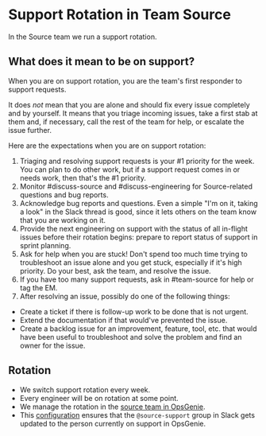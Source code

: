# Support Rotation in Team Source

In the Source team we run a support rotation.

## What does it mean to be on support?

When you are on support rotation, you are the team's first responder to support requests.

It does _not_ mean that you are alone and should fix every issue completely and by yourself. It means that you triage incoming issues, take a first stab at them and, if necessary, call the rest of the team for help, or escalate the issue further.

Here are the expectations when you are on support rotation:

1. Triaging and resolving support requests is your #1 priority for the week. You can plan to do other work, but if a support request comes in or needs work, then that's the #1 priority.
1. Monitor #discuss-source and #discuss-engineering for Source-related questions and bug reports.
1. Acknowledge bug reports and questions. Even a simple "I'm on it, taking a look" in the Slack thread is good, since it lets others on the team know that you are working on it.
1. Provide the next engineering on support with the status of all in-flight issues before their rotation begins: prepare to report status of support in sprint planning.
1. Ask for help when you are stuck! Don't spend too much time trying to troubleshoot an issue alone and you get stuck, especially if it's high priority. Do your best, ask the team, and resolve the issue.
1. If you have too many support requests, ask in #team-source for help or tag the EM.
1. After resolving an issue, possibly do one of the following things:

- Create a ticket if there is follow-up work to be done that is not urgent.
- Extend the documentation if that would've prevented the issue.
- Create a backlog issue for an improvement, feature, tool, etc. that would have been useful to troubleshoot and solve the problem and find an owner for the issue.

## Rotation

- We switch support rotation every week.
- Every engineer will be on rotation at some point.
- We manage the rotation in the [source team in OpsGenie](https://sourcegraph.app.opsgenie.com/teams/dashboard/2dfa5270-6a5f-49f5-bc1a-abb6e20f9676/main).
- This [configuration](https://github.com/sourcegraph/background-jobs/blob/6980e3fe98808ef27aaa771298384f7ad4b14d8c/slackgenie/config.yaml#L14-L15) ensures that the `@source-support` group in Slack gets updated to the person currently on support in OpsGenie.
